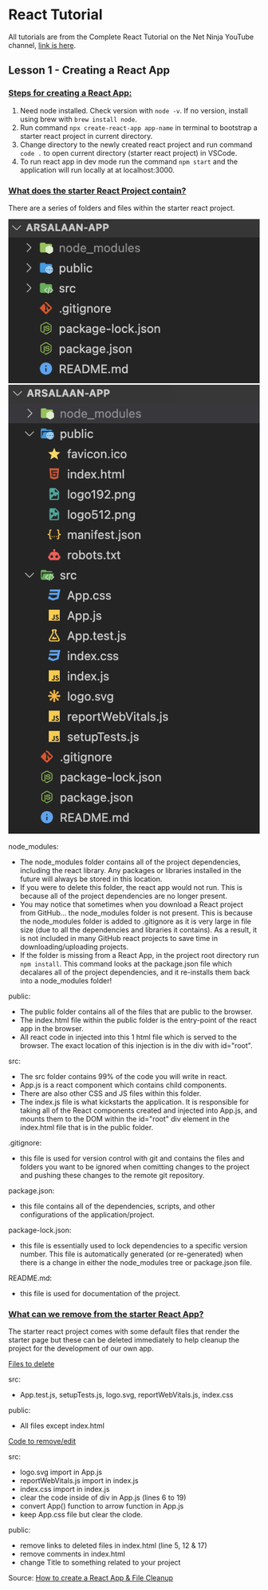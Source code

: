 # React Tutorial

All tutorials are from the Complete React Tutorial on the Net Ninja YouTube channel, [link is here](https://www.youtube.com/playlist?list=PL4cUxeGkcC9gZD-Tvwfod2gaISzfRiP9d).

## Lesson 1 - Creating a React App

### <ins>Steps for creating a React App:</ins>
1. Need node installed. Check version with `node -v`. If no version, install using brew with `brew install node`.
2. Run command `npx create-react-app app-name` in terminal to bootstrap a starter react project in current directory.
3. Change directory to the newly created react project and run command `code .` to open current directory (starter react project) in VSCode.
4. To run react app in dev mode run the command `npm start` and the application will run locally at at localhost:3000.

### <ins>What does the starter React Project contain?</ins>
There are a series of folders and files within the starter react project.

![React App Folder Structure](/images/react-app-folder-structure.png)
![React App Files](/images/react-app-files.png)

node_modules:

- The node_modules folder contains all of the project dependencies, including the react library. Any packages or libraries installed in the future will always be stored in this location.
- If you were to delete this folder, the react app would not run. This is because all of the project dependencies are no longer present.
- You may notice that sometimes when you download a React project from GitHub... the node_modules folder is not present. This is because the node_modules folder is added to .gitignore as it is very large in file size (due to all the dependencies and libraries it contains). As a result, it is not included in many GitHub react projects to save time in downloading/uploading projects.
- If the folder is missing from a React App, in the project root directory run `npm install`. This command looks at the package.json file which decalares all of the project dependencies, and it re-installs them back into a node_modules folder!

public:

- The public folder contains all of the files that are public to the browser.
- The index.html file within the public folder is the entry-point of the react app in the browser. 
- All react code in injected into this 1 html file which is served to the browser. The exact location of this injection is in the div with id="root".

src:

- The src folder contains 99% of the code you will write in react.
- App.js is a react component which contains child components. 
- There are also other CSS and JS files within this folder.
- The index.js file is what kickstarts the application. It is responsible for taking all of the React components created and injected into App.js, and mounts them to the DOM within the id="root" div element in the index.html file that is in the public folder.

.gitignore:

- this file is used for version control with git and contains the files and folders you want to be ignored when comitting changes to the project and pushing these changes to the remote git repository.

package.json:

- this file contains all of the dependencies, scripts, and other configurations of the application/project.

package-lock.json:

- this file is essentially used to lock dependencies to a specific version number. This file is automatically generated (or re-generated) when there is a change in either the node_modules tree or package.json file.

README.md:

- this file is used for documentation of the project.

### <ins>What can we remove from the starter React App?</ins>
The starter react project comes with some default files that render the starter page but these can be deleted immediately to help cleanup the project for the development of our own app.

<ins>Files to delete</ins>

src:
- App.test.js, setupTests.js, logo.svg, reportWebVitals.js, index.css

public:
- All files except index.html

<ins>Code to remove/edit</ins>

src: 
- logo.svg import in App.js 
- reportWebVitals.js import in index.js
- index.css import in index.js
- clear the code inside of div in App.js (lines 6 to 19)
- convert App() function to arrow function in App.js
- keep App.css file but clear the clode.

public: 
- remove links to deleted files in index.html (line 5, 12 & 17) 
- remove comments in index.html
- change Title to something related to your project

Source: [How to create a React App & File Cleanup](https://www.youtube.com/watch?v=PAqbIbdvTuU)